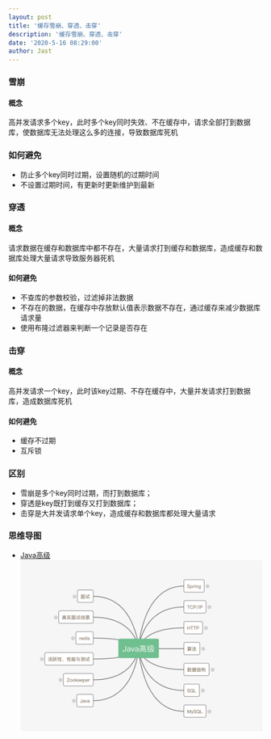 ```yaml
---
layout: post
title: '缓存雪崩、穿透、击穿'
description: '缓存雪崩、穿透、击穿'
date: '2020-5-16 08:29:00'
author: Jast
---
```


### 雪崩

#### 概念

高并发请求多个key，此时多个key同时失效、不在缓存中，请求全部打到数据库，使数据库无法处理这么多的连接，导致数据库死机

### 如何避免

- 防止多个key同时过期，设置随机的过期时间
- 不设置过期时间，有更新时更新维护到最新

### 穿透

#### 概念

请求数据在缓存和数据库中都不存在，大量请求打到缓存和数据库，造成缓存和数据库处理大量请求导致服务器死机

#### 如何避免

- 不查库的参数校验，过滤掉非法数据
- 不存在的数据，在缓存中存放默认值表示数据不存在，通过缓存来减少数据库请求量
- 使用布隆过滤器来判断一个记录是否存在

### 击穿

#### 概念
高并发请求一个key，此时该key过期、不存在缓存中，大量并发请求打到数据库，造成数据库死机

#### 如何避免

- 缓存不过期
- 互斥锁

### 区别

- 雪崩是多个key同时过期，而打到数据库；
- 穿透是key既打到缓存又打到数据库；
- 击穿是大并发请求单个key，造成缓存和数据库都处理大量请求

### 思维导图

- [Java高级](https://www.processon.com/view/5d9fecfce4b002a6447dcc1e#map)
![Java高级](../img/Java高级.png)